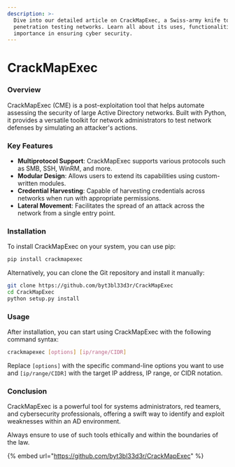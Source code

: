 ```yaml
---
description: >-
  Dive into our detailed article on CrackMapExec, a Swiss-army knife tool for
  penetration testing networks. Learn all about its uses, functionalities, and
  importance in ensuring cyber security.
---
```


# CrackMapExec

### Overview

CrackMapExec (CME) is a post-exploitation tool that helps automate assessing the security of large Active Directory networks. Built with Python, it provides a versatile toolkit for network administrators to test network defenses by simulating an attacker's actions.

### Key Features

* **Multiprotocol Support**: CrackMapExec supports various protocols such as SMB, SSH, WinRM, and more.
* **Modular Design**: Allows users to extend its capabilities using custom-written modules.
* **Credential Harvesting**: Capable of harvesting credentials across networks when run with appropriate permissions.
* **Lateral Movement**: Facilitates the spread of an attack across the network from a single entry point.

### Installation

To install CrackMapExec on your system, you can use pip:

```bash
pip install crackmapexec
```

Alternatively, you can clone the Git repository and install it manually:

```bash
git clone https://github.com/byt3bl33d3r/CrackMapExec
cd CrackMapExec
python setup.py install
```

### Usage

After installation, you can start using CrackMapExec with the following command syntax:

```bash
crackmapexec [options] [ip/range/CIDR]
```

Replace `[options]` with the specific command-line options you want to use and `[ip/range/CIDR]` with the target IP address, IP range, or CIDR notation.

### Conclusion

CrackMapExec is a powerful tool for systems administrators, red teamers, and cybersecurity professionals, offering a swift way to identify and exploit weaknesses within an AD environment.&#x20;

Always ensure to use of such tools ethically and within the boundaries of the law.

{% embed url="https://github.com/byt3bl33d3r/CrackMapExec" %}
